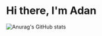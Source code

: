 # Hi there, I'm Adan

![Anurag's GitHub stats](https://github-readme-stats.vercel.app/api?username=viveroa2291&show_icons=true&theme=radical)
